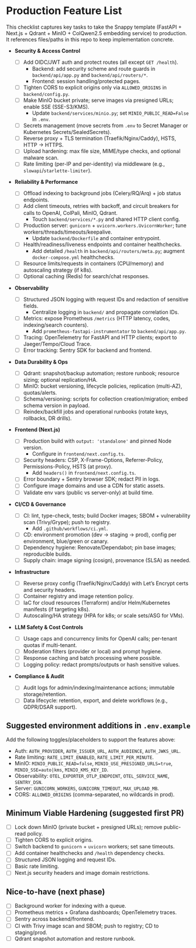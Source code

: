# Production Feature List

This checklist captures key tasks to take the Snappy template (FastAPI + Next.js + Qdrant + MinIO + ColQwen2.5 embedding service) to production. It references files/paths in this repo to keep implementation concrete.

- __Security & Access Control__

  - [ ] Add OIDC/JWT auth and protect routes (all except `GET /health`).
    - Backend: add security scheme and route guards in `backend/api/app.py` and `backend/api/routers/*`.
    - Frontend: session handling/protected pages.
  - [ ] Tighten CORS to explicit origins only via `ALLOWED_ORIGINS` in `backend/config.py`.
  - [ ] Make MinIO bucket private; serve images via presigned URLs; enable SSE (SSE-S3/KMS).
    - Update `backend/services/minio.py`; set `MINIO_PUBLIC_READ=False` in `.env`.
  - [ ] Secrets management (move secrets from `.env` to Secret Manager or Kubernetes Secrets/SealedSecrets).
  - [ ] Reverse proxy + TLS termination (Traefik/Nginx/Caddy), HSTS, HTTP -> HTTPS.
  - [ ] Upload hardening: max file size, MIME/type checks, and optional malware scan.
  - [ ] Rate limiting (per-IP and per-identity) via middleware (e.g., `slowapi`/`starlette-limiter`).
- __Reliability & Performance__

  - [ ] Offload indexing to background jobs (Celery/RQ/Arq) + job status endpoints.
  - [ ] Add client timeouts, retries with backoff, and circuit breakers for calls to OpenAI, ColPali, MinIO, Qdrant.
    - Touch `backend/services/*.py` and shared HTTP client config.
  - [ ] Production server: `gunicorn` + `uvicorn.workers.UvicornWorker`; tune workers/threads/timeouts/keepalive.
    - Update `backend/Dockerfile` and container entrypoint.
  - [ ] Health/readiness/liveness endpoints and container healthchecks.
    - Add detailed `/health` in `backend/api/routers/meta.py`; augment `docker-compose.yml` healthchecks.
  - [ ] Resource limits/requests in containers (CPU/memory) and autoscaling strategy (if k8s).
  - [ ] Optional caching (Redis) for search/chat responses.
- __Observability__

  - [ ] Structured JSON logging with request IDs and redaction of sensitive fields.
    - Centralize logging in `backend/` and propagate correlation IDs.
  - [ ] Metrics: expose Prometheus `/metrics` (HTTP latency, codes, indexing/search counters).
    - Add `prometheus-fastapi-instrumentator` to `backend/api/app.py`.
  - [ ] Tracing: OpenTelemetry for FastAPI and HTTP clients; export to Jaeger/Tempo/Cloud Trace.
  - [ ] Error tracking: Sentry SDK for backend and frontend.
- __Data Durability & Ops__

  - [ ] Qdrant: snapshot/backup automation; restore runbook; resource sizing; optional replication/HA.
  - [ ] MinIO: bucket versioning, lifecycle policies, replication (multi-AZ), quotas/alerts.
  - [ ] Schema/versioning: scripts for collection creation/migration; embed schema version in payload.
  - [ ] Reindex/backfill jobs and operational runbooks (rotate keys, rollbacks, DR drills).
- __Frontend (Next.js)__

  - [ ] Production build with `output: 'standalone'` and pinned Node version.
    - Configure in `frontend/next.config.ts`.
  - [ ] Security headers: CSP, X-Frame-Options, Referrer-Policy, Permissions-Policy, HSTS (at proxy).
    - Add `headers()` in `frontend/next.config.ts`.
  - [ ] Error boundary + Sentry browser SDK; redact PII in logs.
  - [ ] Configure image domains and use a CDN for static assets.
  - [ ] Validate env vars (public vs server-only) at build time.
- __CI/CD & Governance__

  - [ ] CI: lint, type-check, tests; build Docker images; SBOM + vulnerability scan (Trivy/Grype); push to registry.
    - Add `.github/workflows/ci.yml`.
  - [ ] CD: environment promotion (dev -> staging -> prod), config per environment, blue/green or canary.
  - [ ] Dependency hygiene: Renovate/Dependabot; pin base images; reproducible builds.
  - [ ] Supply chain: image signing (cosign), provenance (SLSA) as needed.
- __Infrastructure__

  - [ ] Reverse proxy config (Traefik/Nginx/Caddy) with Let’s Encrypt certs and security headers.
  - [ ] Container registry and image retention policy.
  - [ ] IaC for cloud resources (Terraform) and/or Helm/Kubernetes manifests (if targeting k8s).
  - [ ] Autoscaling/HA strategy (HPA for k8s; or scale sets/ASG for VMs).
- __LLM Safety & Cost Controls__

  - [ ] Usage caps and concurrency limits for OpenAI calls; per-tenant quotas if multi-tenant.
  - [ ] Moderation filters (provider or local) and prompt hygiene.
  - [ ] Response caching and batch processing where possible.
  - [ ] Logging policy: redact prompts/outputs or hash sensitive values.
- __Compliance & Audit__

  - [ ] Audit logs for admin/indexing/maintenance actions; immutable storage/retention.
  - [ ] Data lifecycle: retention, export, and delete workflows (e.g., GDPR/DSAR support).

## Suggested environment additions in `.env.example`

Add the following toggles/placeholders to support the features above:

- Auth: `AUTH_PROVIDER`, `AUTH_ISSUER_URL`, `AUTH_AUDIENCE`, `AUTH_JWKS_URL`.
- Rate limiting: `RATE_LIMIT_ENABLED`, `RATE_LIMIT_PER_MINUTE`.
- MinIO: `MINIO_PUBLIC_READ=false`, `MINIO_USE_PRESIGNED_URLS=true`, `MINIO_SSE=auto|kms`, `MINIO_KMS_KEY_ID`.
- Observability: `OTEL_EXPORTER_OTLP_ENDPOINT`, `OTEL_SERVICE_NAME`, `SENTRY_DSN`.
- Server: `GUNICORN_WORKERS`, `GUNICORN_TIMEOUT`, `MAX_UPLOAD_MB`.
- CORS: `ALLOWED_ORIGINS` (comma-separated, no wildcards in prod).

## Minimum Viable Hardening (suggested first PR)

- [ ] Lock down MinIO (private bucket + presigned URLs); remove public-read policy.
- [ ] Tighten CORS to explicit origins.
- [ ] Switch backend to `gunicorn` + `uvicorn` workers; set sane timeouts.
- [ ] Add container healthchecks and `/health` dependency checks.
- [ ] Structured JSON logging and request IDs.
- [ ] Basic rate limiting.
- [ ] Next.js security headers and image domain restrictions.

## Nice-to-have (next phase)

- [ ] Background worker for indexing with a queue.
- [ ] Prometheus metrics + Grafana dashboards; OpenTelemetry traces.
- [ ] Sentry across backend/frontend.
- [ ] CI with Trivy image scan and SBOM; push to registry; CD to staging/prod.
- [ ] Qdrant snapshot automation and restore runbook.
